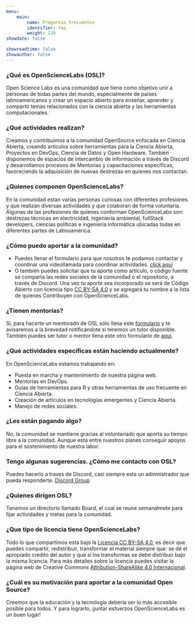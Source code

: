 ```yaml
---
menu:
    main:
        name: Preguntas frecuentes
        identifier: faq
        weight: 120
showdate: false

showreadtime: false 
showauthor: false
---
```



### ¿Qué es OpenScienceLabs (OSL)?
Open Science Labs es una comunidad que tiene como objetivo unir a personas de todas partes del mundo, especialmente de países latinoamericanos y crear un espacio abierto para enseñar, aprender y compartir temas relacionados con la ciencia abierta y las herramientas computacionales.

### ¿Qué actividades realizan?
Creamos y contribuimos a la comunidad OpenSource enfocada en Ciencia Abierta, creando artículos sobre herramientas para la Ciencia Abierta, Proyectos en DevOps, Ciencia de Datos y Open Hardware. También disponemos de espacios de intercambio de información a través de Discord y desarrollamos procesos de Mentorías y capacitaciones específicas, favoreciendo la adquisición de nuevas destrezas en quienes nos contactan.

### ¿Quienes componen OpenScienceLabs?
En la comunidad estan varias personas curiosas con diferentes profesiones y que realizan diversas actividades y que colaboran de forma voluntaria. Algunas de las profesiones de quienes conforman OpenScienceLabs son: destrezas técnicas en electricidad, ingeniería ambiental, fullStack developers, ciencias políticas e ingeniería informática ubicadas todas en diferentes partes de Latinoamérica.

### ¿Cómo puedo aportar a la comunidad?
* Puedes llenar el formulario para que nosotros te podamos contactar y coordinar una videollamada para coordinar actividades.  [click aquí](https://github.com/OpenScienceLabs/request-forms/issues/new/choose?fbclid=IwAR3pDhR5soLQJrgKTUzmT9I1ty8rEyMTtn8LarkDzdDqkUadQc_ugwX5IsE)
* O también puedes solicitar que tu aporte como artículo, o código fuente se comparta las redes sociales de la comunidad o el repositorio, a través de Discord. Una vez tu aporte sea incorporado se será de Código Abierto con licencia tipo [CC BY-SA 4.0](https://creativecommons.org/licenses/by-sa/4.0/) y se agregará tu nombre a la lista de quienes Contribuyen con OpenScienceLabs.

### ¿Tienen mentorías?
Si, para hacerte un mentorado de OSL sólo llena este [formulario](https://github.com/OpenScienceLabs/request-forms/issues/new/choose?fbclid=IwAR3pDhR5soLQJrgKTUzmT9I1ty8rEyMTtn8LarkDzdDqkUadQc_ugwX5IsE) y te avisaremos a la brevedad notificándote si tenemos un tutor disponible.
También puedes ser tutor o mentor llena este otro formulario de [aquí](https://github.com/OpenScienceLabs/request-forms/issues/new/choose?fbclid=IwAR3pDhR5soLQJrgKTUzmT9I1ty8rEyMTtn8LarkDzdDqkUadQc_ugwX5IsE).

### ¿Qué actividades específicas están haciendo actualmente?
En OpenScienceLabs estamos trabajando en:
* Puesta en marcha y mantenimiento de nuestra págína web.
* Mentorías en DevOps.
* Guias de herramientas para R y otras herramientas de uso frecuente en Ciencia Abierta.
* Creación de artículos en tecnologías emergentes y Ciencia Abierta.
* Manejo de redes sociales.

### ¿Les están pagando algo?
No, la comunidad se mantiene gracias al voluntariado que aporta su tiempo libre a la comunidad. Aunque está entre nuestros planes conseguir apoyos para el sostenimiento de nuestra labor.

### Tengo algunas sugerencias. ¿Cómo me contacto con OSL?
Puedes hacerlo a traves de Discord, casi siempre esta un administrador que pueda responderte. [Discord Group](https://opensciencelabs.org/discord)

### ¿Quienes dirigen OSL?
Tenemos un directorio llamado Board, el cúal se reune semanalmete para fijar actividades y metas para la comunidad.

### ¿Que tipo de licencia tiene OpenScienceLabs?
Todo lo que compartimos esta bajo la [Licencia CC BY-SA 4.0](https://creativecommons.org/licenses/by-sa/4.0/), es decir que puedes compartir, redistribuir, transformar el material siempre que: se dé el apropiado credito del autor y que si los transformas se debe distribuir bajo la misma licencia. Para más detalles sobre la licencia puedes visitar la página web de Creative Commons [Attribution-ShareAlike 4.0 Internacional](https://creativecommons.org/licenses/by-sa/4.0/).


### ¿Cuál es su motivación para aportar a la comunidad Open Source?
Creemos que la educación y la tecnología debería ser lo más accesible posible para todos. Y para lograrlo, ¡juntar esfuerzos OpenScienceLabs es un buen lugar!